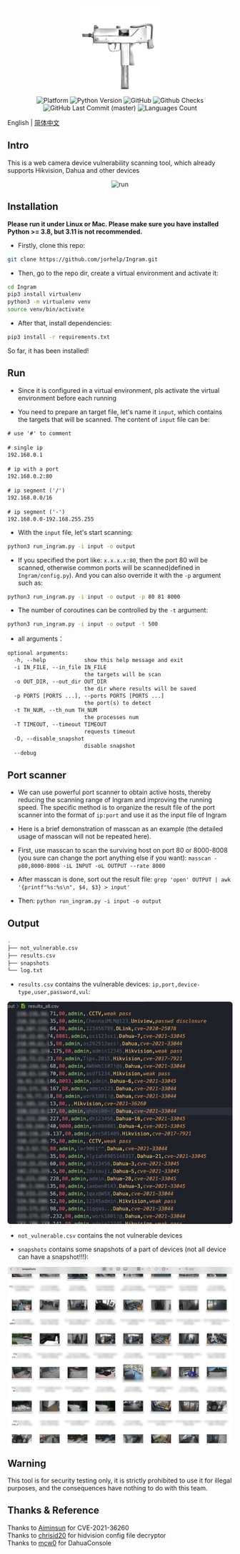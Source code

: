 <div align=center>
    <img alt="Ingram" src="https://github.com/jorhelp/imgs/blob/master/Ingram/logo.png">
</div>


<!-- icons -->
<div align=center>
    <img alt="Platform" src="https://img.shields.io/badge/platform-Linux%20|%20Mac-blue.svg">
    <img alt="Python Version" src="https://img.shields.io/badge/python-3.8-yellow.svg">
    <img alt="GitHub" src="https://img.shields.io/github/license/jorhelp/Ingram">
    <img alt="Github Checks" src="https://img.shields.io/github/checks-status/jorhelp/Ingram/master">
    <img alt="GitHub Last Commit (master)" src="https://img.shields.io/github/last-commit/jorhelp/Ingram/master">
    <img alt="Languages Count" src="https://img.shields.io/github/languages/count/jorhelp/Ingram?style=social">
</div>

English | [简体中文](https://github.com/jorhelp/Ingram/blob/master/README.md)

## Intro

This is a web camera device vulnerability scanning tool, which already supports Hikvision, Dahua and other devices

<div align=center>
    <img alt="run" src="https://github.com/jorhelp/imgs/blob/master/Ingram/run_time.gif">
</div>


## Installation

**Please run it under Linux or Mac. Please make sure you have installed Python >= 3.8, but 3.11 is not recommended.**

+ Firstly, clone this repo:
```bash
git clone https://github.com/jorhelp/Ingram.git
```

+ Then, go to the repo dir, create a virtual environment and activate it:
```bash
cd Ingram
pip3 install virtualenv
python3 -m virtualenv venv
source venv/bin/activate
```

+ After that, install dependencies:
```bash
pip3 install -r requirements.txt
```

So far, it has been installed!


## Run

+ Since it is configured in a virtual environment, pls activate the virtual environment before each running

+ You need to prepare an target file, let's name it `input`, which contains the targets that will be scanned. The content of `input` file can be:
```
# use '#' to comment

# single ip
192.168.0.1

# ip with a port
192.168.0.2:80

# ip segment ('/')
192.168.0.0/16

# ip segment ('-')
192.168.0.0-192.168.255.255
```

+ With the `input` file, let's start scanning:
```bash
python3 run_ingram.py -i input -o output
```

+ If you specified the port like: `x.x.x.x:80`, then the port 80 will be scanned, otherwise common ports will be scanned(defined in `Ingram/config.py`). And you can also override it with the `-p` argument such as:
```bash
python3 run_ingram.py -i input -o output -p 80 81 8000
```

+ The number of coroutines can be controlled by the `-t` argument:
```bash
python3 run_ingram.py -i input -o output -t 500
```

+ all arguments：
```
optional arguments:
  -h, --help            show this help message and exit
  -i IN_FILE, --in_file IN_FILE
                        the targets will be scan
  -o OUT_DIR, --out_dir OUT_DIR
                        the dir where results will be saved
  -p PORTS [PORTS ...], --ports PORTS [PORTS ...]
                        the port(s) to detect
  -t TH_NUM, --th_num TH_NUM
                        the processes num
  -T TIMEOUT, --timeout TIMEOUT
                        requests timeout
  -D, --disable_snapshot
                        disable snapshot
  --debug
```


## Port scanner

+ We can use powerful port scanner to obtain active hosts, thereby reducing the scanning range of Ingram and improving the running speed. The specific method is to organize the result file of the port scanner into the format of `ip:port` and use it as the input file of Ingram

+ Here is a brief demonstration of masscan as an example (the detailed usage of masscan will not be repeated here).

+ First, use masscan to scan the surviving host on port 80 or 8000-8008 (you sure can change the port anything else if you want): `masscan -p80,8000-8008 -iL INPUT -oL OUTPUT --rate 8000`

+ After masscan is done, sort out the result file: `grep 'open' OUTPUT | awk '{printf"%s:%s\n", $4, $3} > input'`

+ Then: `python run_ingram.py -i input -o output`


## Output

```bash
.
├── not_vulnerable.csv
├── results.csv
├── snapshots
└── log.txt
```

+ `results.csv` contains the vulnerable devices: `ip,port,device-type,user,password,vul`: 

<div align=center>
    <img alt="Ingram" src="https://github.com/jorhelp/imgs/blob/master/Ingram/results.png">
</div>

+ `not_vulnerable.csv` contains the not vulnerable devices

+ `snapshots` contains some snapshots of a part of devices (not all device can have a snapshot!!!):  

<div align=center>
    <img alt="Ingram" src="https://github.com/jorhelp/imgs/blob/master/Ingram/snapshots.png">
</div>


## Warning

This tool is for security testing only, it is strictly prohibited to use it for illegal purposes, and the consequences have nothing to do with this team.


## Thanks & Reference

Thanks to [Aiminsun](https://github.com/Aiminsun/CVE-2021-36260) for CVE-2021-36260  
Thanks to [chrisjd20](https://github.com/chrisjd20/hikvision_CVE-2017-7921_auth_bypass_config_decryptor) for hidvision config file decryptor  
Thanks to [mcw0](https://github.com/mcw0/DahuaConsole) for DahuaConsole
